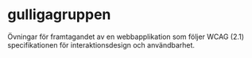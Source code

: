 # gulligagruppen
Övningar för framtagandet av en webbapplikation som följer WCAG (2.1) specifikationen för interaktionsdesign och användbarhet.
